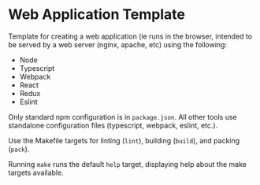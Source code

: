 Web Application Template
========================

Template for creating a web application (ie runs in the browser, intended to be served by a
web server (nginx, apache, etc) using the following:

- Node
- Typescript
- Webpack
- React
- Redux
- Eslint

Only standard npm configuration is in `package.json`. All other tools use standalone configuration
files (typescript, webpack, eslint, etc.).

Use the Makefile targets for linting (`lint`), building (`build`), and packing (`pack`).

Running `make` runs the default `help` target, displaying help about the make targets available.

